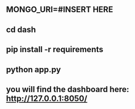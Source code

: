 ## MONGO_URI=#INSERT HERE
## cd dash
## pip install -r requirements
## python app.py


## you will find the dashboard here:  http://127.0.0.1:8050/
